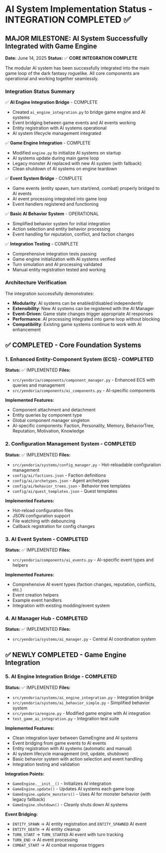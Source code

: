 # AI System Implementation Status - INTEGRATION COMPLETED ✅

## MAJOR MILESTONE: AI System Successfully Integrated with Game Engine

**Date:** June 14, 2025
**Status:** ✅ **CORE INTEGRATION COMPLETE**

The modular AI system has been successfully integrated into the main game loop of the dark fantasy roguelike. All core components are operational and working together seamlessly.

### Integration Status Summary

✅ **AI Engine Integration Bridge** - COMPLETE
- Created `ai_engine_integration.py` to bridge game engine and AI systems
- Event bridging between game events and AI events working
- Entity registration with AI systems operational
- AI system lifecycle management integrated

✅ **Game Engine Integration** - COMPLETE
- Modified `engine.py` to initialize AI systems on startup
- AI systems update during main game loop
- Legacy monster AI replaced with new AI system (with fallback)
- Clean shutdown of AI systems on engine teardown

✅ **Event System Bridge** - COMPLETE
- Game events (entity spawn, turn start/end, combat) properly bridged to AI events
- AI event processing integrated into game loop
- Event handlers registered and functioning

✅ **Basic AI Behavior System** - OPERATIONAL
- Simplified behavior system for initial integration
- Action selection and entity behavior processing
- Event handling for reputation, conflict, and faction changes

✅ **Integration Testing** - COMPLETE
- Comprehensive integration tests passing
- Game engine initialization with AI systems verified
- Turn simulation and AI processing validated
- Manual entity registration tested and working

### Architecture Verification

The integration successfully demonstrates:
- **Modularity**: AI systems can be enabled/disabled independently
- **Extensibility**: New AI systems can be registered with the AI Manager
- **Event-Driven**: Game state changes trigger appropriate AI responses
- **Performance**: AI processing integrated into game loop without blocking
- **Compatibility**: Existing game systems continue to work with AI enhancement

## ✅ COMPLETED - Core Foundation Systems

### 1. Enhanced Entity-Component System (ECS) - COMPLETED

**Status:** ✅ IMPLEMENTED
**Files:**
- `src/yendoria/components/component_manager.py` - Enhanced ECS with queries and management
- `src/yendoria/components/ai_components.py` - AI-specific components

**Implemented Features:**
- Component attachment and detachment
- Entity queries by component type
- Global component manager singleton
- AI-specific components: Faction, Personality, Memory, BehaviorTree, Reputation, Motivation, Knowledge

### 2. Configuration Management System - COMPLETED

**Status:** ✅ IMPLEMENTED
**Files:**
- `src/yendoria/systems/config_manager.py` - Hot-reloadable configuration management
- `config/ai/factions.json` - Faction definitions
- `config/ai/archetypes.json` - Agent archetypes
- `config/ai/behavior_trees.json` - Behavior tree templates
- `config/ai/quest_templates.json` - Quest templates

**Implemented Features:**
- Hot-reload configuration files
- JSON configuration support
- File watching with debouncing
- Callback registration for config changes

### 3. AI Event System - COMPLETED

**Status:** ✅ IMPLEMENTED
**Files:**
- `src/yendoria/components/ai_events.py` - AI-specific event types and helpers

**Implemented Features:**
- Comprehensive AI event types (faction changes, reputation, conflicts, etc.)
- Event creation helpers
- Example event handlers
- Integration with existing modding/event system

### 4. AI Manager Hub - COMPLETED

**Status:** ✅ IMPLEMENTED
**Files:**
- `src/yendoria/systems/ai_manager.py` - Central AI coordination system

## ✅ NEWLY COMPLETED - Game Engine Integration

### 5. AI Engine Integration Bridge - COMPLETED

**Status:** ✅ IMPLEMENTED
**Files:**
- `src/yendoria/systems/ai_engine_integration.py` - Integration bridge
- `src/yendoria/systems/ai_behavior_simple.py` - Simplified behavior system
- `src/yendoria/engine.py` - Modified game engine with AI integration
- `test_game_ai_integration.py` - Integration test suite

**Implemented Features:**
- Clean integration layer between GameEngine and AI systems
- Event bridging from game events to AI events
- Entity registration with AI systems (automatic and manual)
- AI system lifecycle management (init, update, shutdown)
- Basic behavior system with action selection and event handling
- Integration testing and validation

**Integration Points:**
- `GameEngine.__init__()` - Initializes AI integration
- `GameEngine.update()` - Updates AI systems each game loop
- `GameEngine.update_monsters()` - Uses AI for monster behavior (with legacy fallback)
- `GameEngine.shutdown()` - Cleanly shuts down AI systems

**Event Bridging:**
- `ENTITY_SPAWN` → AI entity registration and `ENTITY_SPAWNED` AI event
- `ENTITY_DEATH` → AI entity cleanup
- `TURN_START` → `TURN_STARTED` AI event with turn tracking
- `TURN_END` → AI event processing
- `COMBAT_START` → AI combat response triggers
